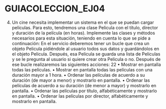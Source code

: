 # GUIACOLECCION_EJ04
4. Un cine necesita implementar un sistema en el que se puedan cargar peliculas. Para esto, 
tendremos una clase Pelicula con el título, director y duración de la película (en horas). 
Implemente las clases y métodos necesarios para esta situación, teniendo en cuenta lo 
que se pide a continuación:
En el servicio deberemos tener un bucle que crea un objeto Pelicula pidiéndole al usuario 
todos sus datos y guardándolos en el objeto Pelicula.
Después, esa Pelicula se guarda una lista de Peliculas y se le pregunta al usuario si quiere 
crear otra Pelicula o no.
Después de ese bucle realizaremos las siguientes acciones: 
22
• Mostrar en pantalla todas las películas.
• Mostrar en pantalla todas las películas con una duración mayor a 1 hora.
• Ordenar las películas de acuerdo a su duración (de mayor a menor) y mostrarlo en 
pantalla.
• Ordenar las películas de acuerdo a su duración (de menor a mayor) y mostrarlo en 
pantalla.
• Ordenar las películas por título, alfabéticamente y mostrarlo en pantalla.
• Ordenar las películas por director, alfabéticamente y mostrarlo en pantalla.
